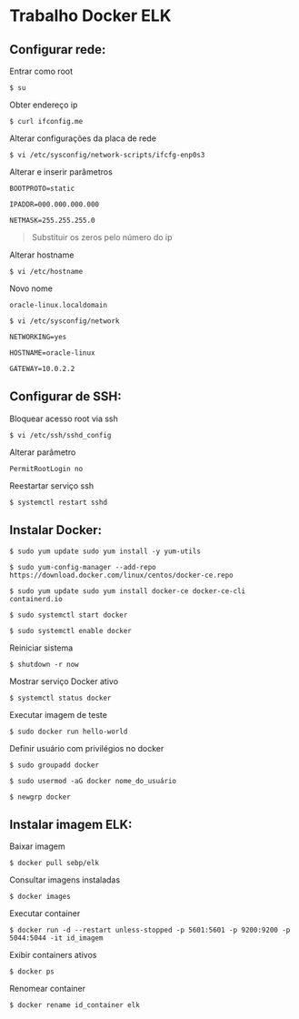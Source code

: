 # Trabalho Docker ELK


## Configurar rede: 
Entrar como root
```
$ su
```
Obter endereço ip
```
$ curl ifconfig.me 
```
Alterar configurações da placa de rede
```
$ vi /etc/sysconfig/network-scripts/ifcfg-enp0s3 
```
Alterar e inserir parâmetros
```
BOOTPROTO=static 

IPADDR=000.000.000.000 

NETMASK=255.255.255.0 
```
> Substituir os zeros pelo número do ip

Alterar hostname
```
$ vi /etc/hostname 
```
Novo nome
```
oracle-linux.localdomain 
```
```
$ vi /etc/sysconfig/network 
```
```
NETWORKING=yes 

HOSTNAME=oracle-linux 

GATEWAY=10.0.2.2     
```


## Configurar de SSH: 
Bloquear acesso root via ssh
```
$ vi /etc/ssh/sshd_config 
```
Alterar parâmetro
```
PermitRootLogin no 
```
Reestartar serviço ssh
```
$ systemctl restart sshd    
```


## Instalar Docker: 
```
$ sudo yum update sudo yum install -y yum-utils 
```
```
$ sudo yum-config-manager --add-repo https://download.docker.com/linux/centos/docker-ce.repo 
```
```
$ sudo yum update sudo yum install docker-ce docker-ce-cli containerd.io 
```
```
$ sudo systemctl start docker 
```
```
$ sudo systemctl enable docker 
```
Reiniciar sistema
```
$ shutdown -r now 
```
Mostrar serviço Docker ativo
```
$ systemctl status docker 
```
Executar imagem de teste
```
$ sudo docker run hello-world 
```
Definir usuário com privilégios no docker
```
$ sudo groupadd docker 
```
```
$ sudo usermod -aG docker nome_do_usuário 
```
```
$ newgrp docker 
```


## Instalar imagem ELK: 
Baixar imagem
```
$ docker pull sebp/elk 
```
Consultar imagens instaladas
```
$ docker images 
```
Executar container
```
$ docker run -d --restart unless-stopped -p 5601:5601 -p 9200:9200 -p 5044:5044 -it id_imagem
```
Exibir containers ativos
```
$ docker ps
```
Renomear container
```
$ docker rename id_container elk 
```
